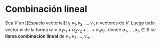 # Combinación lineal

Sea $V$ un [[Espacio vectorial]] y $v_1,v_2,\ldots,v_n$ n vectores de $V$. Luego todo vector $w$ de la forma $w=\alpha_1 v_1 + \alpha_2 v_2 + \ldots + \alpha_n v_n$, donde $\alpha_1,\ldots ,\alpha_n \in \mathbb{R}$ se **llama combinación lineal** de $v_1, v_2, \ldots, v_n$.
